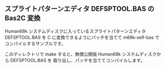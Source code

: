 ## スプライトパターンエディタ DEFSPTOOL.BAS の Bas2C 変換

Human68k システムディスクに入っているスプライトパターンエディタ DEFSPTOOL.BAS を
C に変換できるようにパッチを当てて m68k-xelf-bas でコンパイルするサンプルです。

このディレクトリで make すると、無償公開版 Human68k システムディスクから DEFSPTOOL.BAS を
取り出し、パッチを当ててコンパイルします。
